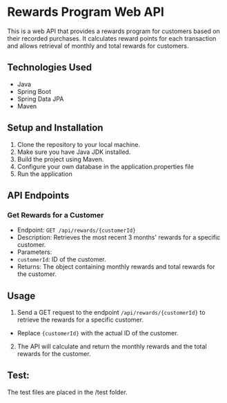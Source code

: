 # Rewards Program Web API

This is a web API that provides a rewards program for customers based on their recorded purchases. It calculates reward points for each transaction and allows retrieval of monthly and total rewards for customers.

## Technologies Used

- Java
- Spring Boot
- Spring Data JPA
- Maven

## Setup and Installation

1. Clone the repository to your local machine.
2. Make sure you have Java JDK installed.
3. Build the project using Maven.
4. Configure your own database in the application.properties file
5. Run the application

## API Endpoints

### Get Rewards for a Customer

- Endpoint: `GET /api/rewards/{customerId}`
- Description: Retrieves the most recent 3 months' rewards for a specific customer.
- Parameters:
- `customerId`: ID of the customer.
- Returns: The object containing monthly rewards and total rewards for the customer.


## Usage

1. Send a GET request to the endpoint `/api/rewards/{customerId}` to retrieve the rewards for a specific customer.
- Replace `{customerId}` with the actual ID of the customer.
2. The API will calculate and return the monthly rewards and the total rewards for the customer.


## Test:
The test files are placed in the /test folder.